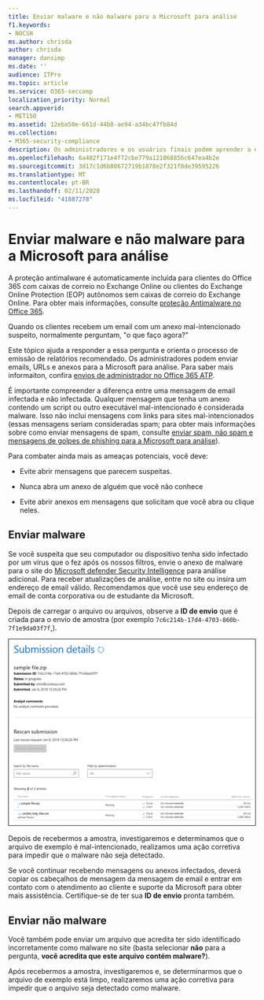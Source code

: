 ```yaml
---
title: Enviar malware e não malware para a Microsoft para análise
f1.keywords:
- NOCSH
ms.author: chrisda
author: chrisda
manager: dansimp
ms.date: ''
audience: ITPro
ms.topic: article
ms.service: O365-seccomp
localization_priority: Normal
search.appverid:
- MET150
ms.assetid: 12eba50e-661d-44b8-ae94-a34bc47fb84d
ms.collection:
- M365-security-compliance
description: Os administradores e os usuários finais podem aprender a enviar malwares não detectados ou anexos de malware identificados incorretamente no Exchange Online ou no Exchange Online Protection.
ms.openlocfilehash: 6a482f171e4f72cbe779a121068856c647ea4b2e
ms.sourcegitcommit: 3d17c1d6b80672719b1878e2f321f0de39595226
ms.translationtype: MT
ms.contentlocale: pt-BR
ms.lasthandoff: 02/11/2020
ms.locfileid: "41887278"
---
```

# <a name="submit-malware-and-non-malware-to-microsoft-for-analysis"></a>Enviar malware e não malware para a Microsoft para análise

A proteção antimalware é automaticamente incluída para clientes do Office 365 com caixas de correio no Exchange Online ou clientes do Exchange Online Protection (EOP) autônomos sem caixas de correio do Exchange Online. Para obter mais informações, consulte [proteção Antimalware no Office 365](anti-malware-protection.md).

Quando os clientes recebem um email com um anexo mal-intencionado suspeito, normalmente perguntam, "o que faço agora?"

Este tópico ajuda a responder a essa pergunta e orienta o processo de emissão de relatórios recomendado. Os administradores podem enviar emails, URLs e anexos para a Microsoft para análise. Para saber mais informaiton, confira [envios de administrador no Office 365 ATP](admin-submission.md).

É importante compreender a diferença entre uma mensagem de email infectada e não infectada. Qualquer mensagem que tenha um anexo contendo um script ou outro executável mal-intencionado é considerada malware. Isso não inclui mensagens com links para sites mal-intencionados (essas mensagens seriam consideradas spam; para obter mais informações sobre como enviar mensagens de spam, consulte [enviar spam, não spam e mensagens de golpes de phishing para a Microsoft para análise](submit-spam-non-spam-and-phishing-scam-messages-to-microsoft-for-analysis.md)).

Para combater ainda mais as ameaças potenciais, você deve:

- Evite abrir mensagens que parecem suspeitas.

- Nunca abra um anexo de alguém que você não conhece

- Evite abrir anexos em mensagens que solicitam que você abra ou clique neles.

## <a name="submit-malware"></a>Enviar malware

Se você suspeita que seu computador ou dispositivo tenha sido infectado por um vírus que o fez após os nossos filtros, envie o anexo de malware para o site do [Microsoft defender Security Intelligence](https://www.microsoft.com/wdsi/filesubmission) para análise adicional. Para receber atualizações de análise, entre no site ou insira um endereço de email válido. Recomendamos que você use seu endereço de email de conta corporativa ou de estudante da Microsoft.

Depois de carregar o arquivo ou arquivos, observe a **ID de envio** que é criada para o envio de amostra (por exemplo `7c6c214b-17d4-4703-860b-7f1e9da03f7f`,).

![Detalhes de envio no site Windows Defender Security Intelligence](../media/EOP-Malware-Protection-Center.png)

Depois de recebermos a amostra, investigaremos e determinamos que o arquivo de exemplo é mal-intencionado, realizamos uma ação corretiva para impedir que o malware não seja detectado.

Se você continuar recebendo mensagens ou anexos infectados, deverá copiar os cabeçalhos de mensagem da mensagem de email e entrar em contato com o atendimento ao cliente e suporte da Microsoft para obter mais assistência. Certifique-se de ter sua **ID de envio** pronta também.

## <a name="submit-non-malware"></a>Enviar não malware

Você também pode enviar um arquivo que acredita ter sido identificado incorretamente como malware no site (basta selecionar **não** para a pergunta, **você acredita que este arquivo contém malware?**).

Após recebermos a amostra, investigaremos e, se determinarmos que o arquivo de exemplo está limpo, realizaremos uma ação corretiva para impedir que o arquivo seja detectado como malware.
